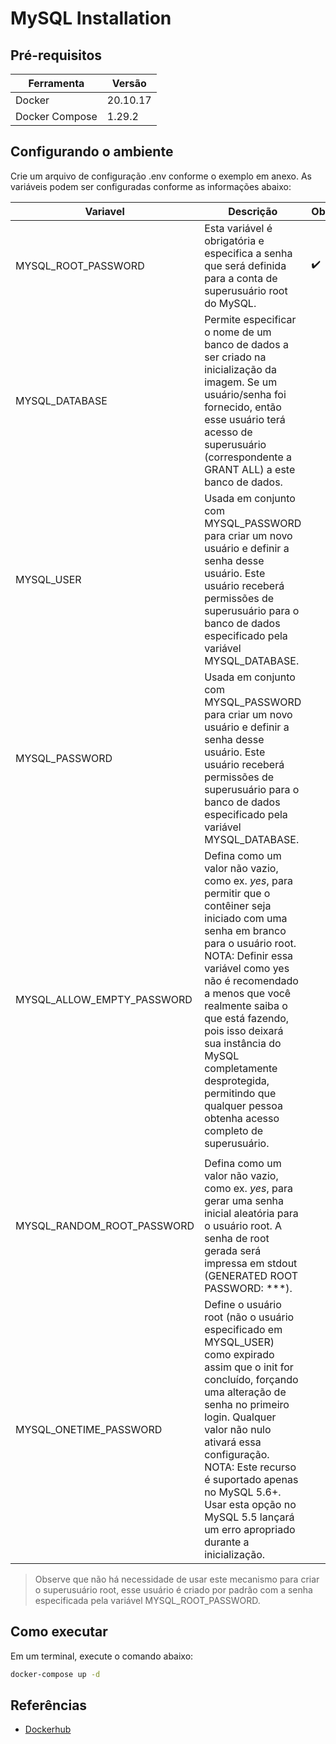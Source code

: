 # MySQL Installation

## Pré-requisitos

| Ferramenta  | Versão  |
|---|---|
|Docker|20.10.17|
|Docker Compose|1.29.2|

## Configurando o ambiente

Crie um arquivo de configuração .env conforme o exemplo em anexo. As variáveis podem ser configuradas conforme as informações abaixo:

| Variavel  | Descrição  | Obrigatória? |
|---|---|---|
|  MYSQL_ROOT_PASSWORD | Esta variável é obrigatória e especifica a senha que será definida para a conta de superusuário root do MySQL. | :heavy_check_mark: |
| MYSQL_DATABASE  | Permite especificar o nome de um banco de dados a ser criado na inicialização da imagem. Se um usuário/senha foi fornecido, então esse usuário terá acesso de superusuário (correspondente a GRANT ALL) a este banco de dados. |
| MYSQL_USER  | Usada em conjunto com MYSQL_PASSWORD para criar um novo usuário e definir a senha desse usuário. Este usuário receberá permissões de superusuário para o banco de dados especificado pela variável MYSQL_DATABASE. | |
| MYSQL_PASSWORD  | Usada em conjunto com MYSQL_PASSWORD para criar um novo usuário e definir a senha desse usuário. Este usuário receberá permissões de superusuário para o banco de dados especificado pela variável MYSQL_DATABASE.  | |
|  MYSQL_ALLOW_EMPTY_PASSWORD | Defina como um valor não vazio, como ex. *yes*, para permitir que o contêiner seja iniciado com uma senha em branco para o usuário root. NOTA: Definir essa variável como yes não é recomendado a menos que você realmente saiba o que está fazendo, pois isso deixará sua instância do MySQL completamente desprotegida, permitindo que qualquer pessoa obtenha acesso completo de superusuário.
  | |
| MYSQL_RANDOM_ROOT_PASSWORD  | Defina como um valor não vazio, como ex. *yes*, para gerar uma senha inicial aleatória para o usuário root. A senha de root gerada será impressa em stdout (GENERATED ROOT PASSWORD: \*\*\*).  | |
|  MYSQL_ONETIME_PASSWORD | Define o usuário root (não o usuário especificado em MYSQL_USER) como expirado assim que o init for concluído, forçando uma alteração de senha no primeiro login. Qualquer valor não nulo ativará essa configuração. NOTA: Este recurso é suportado apenas no MySQL 5.6+. Usar esta opção no MySQL 5.5 lançará um erro apropriado durante a inicialização.  | |

>Observe que não há necessidade de usar este mecanismo para criar o superusuário root, esse usuário é criado por padrão com a senha especificada pela variável MYSQL_ROOT_PASSWORD.

## Como executar

Em um terminal, execute o comando abaixo:

```bash
docker-compose up -d
```

## Referências

- [Dockerhub](https://hub.docker.com/_/mysql)